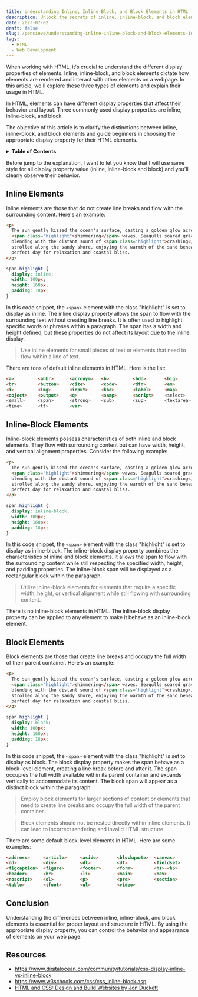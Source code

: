 ```yaml
---
title: Understanding Inline, Inline-Block, and Block Elements in HTML
description: Unlock the secrets of inline, inline-block, and block elements in HTML
date: 2023-07-02
draft: false
slug: /pensieve/understanding-inline-inline-block-and-block-elements-in-html
tags:
  - HTML
  - Web Development
---
```


When working with HTML, it's crucial to understand the different display properties of elements. Inline, inline-block, and block elements dictate how elements are rendered and interact with other elements on a webpage. In this article, we'll explore these three types of elements and explain their usage in HTML.

In HTML, elements can have different display properties that affect their behavior and layout. Three commonly used display properties are inline, inline-block, and block.

The objective of this article is to clarify the distinctions between inline, inline-block, and block elements and guide beginners in choosing the appropriate display property for their HTML elements.

<details>
  <summary><b>Table of Contents</b></summary>

- [Inline Elements](#inline-elements)
- [Inline-Block Elements](#inline-block-elements)
- [Block Elements](#block-elements)
- [Conclusion](#conclusion)
- [Resources](#resources)
</details>

Before jump to the explanation, I want to let you know that I will use same style for all display property value (inline, inline-block and block) and you'll clearly observe their behavior.

## Inline Elements <a id='inline-elements'></a>

Inline elements are those that do not create line breaks and flow with the surrounding content. Here's an example:

```html
<p>
  The sun gently kissed the ocean's surface, casting a golden glow across the
  <span class="highlight">shimmering</span> waves. Seagulls soared gracefully overhead, their cries
  blending with the distant sound of <span class="highlight">crashing</span> waves. Beachgoers
  strolled along the sandy shore, enjoying the warmth of the sand beneath their feet. It was a
  perfect day for relaxation and coastal bliss.
</p>
```

```css
span.highlight {
  display: inline;
  width: 100px;
  height: 160px;
  padding: 18px;
}
```

In this code snippet, the `<span>` element with the class "highlight" is set to display as inline. The inline display property allows the span to flow with the surrounding text without creating line breaks. It is often used to highlight specific words or phrases within a paragraph. The span has a width and height defined, but these properties do not affect its layout due to the inline display.

> Use inline elements for small pieces of text or elements that need to flow within a line of text.

There are tons of default inline elements in HTML. Here is the list:

```html
<a>         <abbr>      <acronym>   <b>         <bdo>       <big>
<br>        <button>    <cite>      <code>      <dfn>       <em>
<i>         <img>       <input>     <kbd>       <label>     <map>
<object>    <output>    <q>         <samp>      <script>    <select>
<small>     <span>      <strong>    <sub>       <sup>       <textarea>
<time>      <tt>        <var>
```

## Inline-Block Elements <a id='inline-block-elements'></a>

Inline-block elements possess characteristics of both inline and block elements. They flow with surrounding content but can have width, height, and vertical alignment properties. Consider the following example:

```html
<p>
  The sun gently kissed the ocean's surface, casting a golden glow across the
  <span class="highlight">shimmering</span> waves. Seagulls soared gracefully overhead, their cries
  blending with the distant sound of <span class="highlight">crashing</span> waves. Beachgoers
  strolled along the sandy shore, enjoying the warmth of the sand beneath their feet. It was a
  perfect day for relaxation and coastal bliss.
</p>
```

```css
span.highlight {
  display: inline-block;
  width: 100px;
  height: 160px;
  padding: 18px;
}
```

In this code snippet, the `<span>` element with the class "highlight" is set to display as inline-block. The inline-block display property combines the characteristics of inline and block elements. It allows the span to flow with the surrounding content while still respecting the specified width, height, and padding properties. The inline-block span will be displayed as a rectangular block within the paragraph.

> Utilize inline-block elements for elements that require a specific width, height, or vertical alignment while still flowing with surrounding content.

There is no inline-block elements in HTML. The inline-block display property can be applied to any element to make it behave as an inline-block element.

## Block Elements <a id='block-elements'></a>

Block elements are those that create line breaks and occupy the full width of their parent container. Here's an example:

```html
<p>
  The sun gently kissed the ocean's surface, casting a golden glow across the
  <span class="highlight">shimmering</span> waves. Seagulls soared gracefully overhead, their cries
  blending with the distant sound of <span class="highlight">crashing</span> waves. Beachgoers
  strolled along the sandy shore, enjoying the warmth of the sand beneath their feet. It was a
  perfect day for relaxation and coastal bliss.
</p>
```

```css
span.highlight {
  display: block;
  width: 100px;
  height: 160px;
  padding: 18px;
}
```

In this code snippet, the `<span>` element with the class "highlight" is set to display as block. The block display property makes the span behave as a block-level element, creating a line break before and after it. The span occupies the full width available within its parent container and expands vertically to accommodate its content. The block span will appear as a distinct block within the paragraph.

> Employ block elements for larger sections of content or elements that need to create line breaks and occupy the full width of the parent container.

> Block elements should not be nested directly within inline elements. It can lead to incorrect rendering and invalid HTML structure.

There are some default block-level elements in HTML. Here are some examples:

```html
<address>     <article>     <aside>       <blockquote>  <canvas>
<dd>          <div>         <dl>          <dt>          <fieldset>
<figcaption>  <figure>      <footer>      <form>        <h1>-<h6>
<header>      <hr>          <li>          <main>        <nav>
<noscript>    <ol>          <p>           <pre>         <section>
<table>       <tfoot>       <ul>          <video>
```

## Conclusion <a id='conclusion'></a>

Understanding the differences between inline, inline-block, and block elements is essential for proper layout and structure in HTML. By using the appropriate display property, you can control the behavior and appearance of elements on your web page.

## Resources <a id='resources'></a>

- <https://www.digitalocean.com/community/tutorials/css-display-inline-vs-inline-block>
- <https://www.w3schools.com/css/css_inline-block.asp>
- [HTML and CSS: Design and Build Websites by Jon Duckett](https://a.co/d/fHZH58q)
